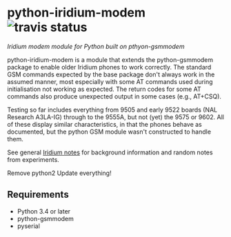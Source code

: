 python-iridium-modem ![travis status](https://travis-ci.org/tdolby/python-iridium-modem.svg?branch=master)
===============

*Iridium modem module for Python built on pthyon-gsmmodem*

python-iridium-modem is a module that extends the python-gsmmodem package
to enable older Iridium phones to work correctly. The standard GSM commands
expected by the base package don't always work in the assumed manner, most
especially with some AT commands used during initialisation not working as
expected. The return codes for some AT commands also produce unexpected
output in some cases (e.g., AT+CSQ). 

Testing so far includes everything from 9505 and early 9522 boards (NAL 
Research A3LA-IG) through to the 9555A, but not (yet) the 9575 or 9602.
All of these display similar characteristics, in that the phones behave as 
documented, but the python GSM module wasn't constructed to handle them.

See general [Iridium notes](docs/iridium-notes.md) for background information
and random notes from experiments.

Remove python2
Update everything!

Requirements
------------

- Python 3.4 or later
- python-gsmmodem
- pyserial
